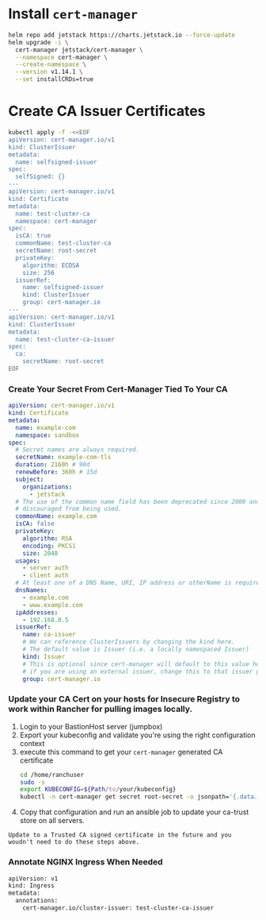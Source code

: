 # Install `cert-manager`

```sh
helm repo add jetstack https://charts.jetstack.io --force-update
helm upgrade -i \
  cert-manager jetstack/cert-manager \
  --namespace cert-manager \
  --create-namespace \
  --version v1.14.1 \
  --set installCRDs=true
```

# Create CA Issuer Certificates

```sh
kubectl apply -f -<<EOF
apiVersion: cert-manager.io/v1
kind: ClusterIssuer
metadata:
  name: selfsigned-issuer
spec:
  selfSigned: {}
---
apiVersion: cert-manager.io/v1
kind: Certificate
metadata:
  name: test-cluster-ca
  namespace: cert-manager
spec:
  isCA: true
  commonName: test-cluster-ca
  secretName: root-secret
  privateKey:
    algorithm: ECDSA
    size: 256
  issuerRef:
    name: selfsigned-issuer
    kind: ClusterIssuer
    group: cert-manager.io
---
apiVersion: cert-manager.io/v1
kind: ClusterIssuer
metadata:
  name: test-cluster-ca-issuer
spec:
  ca:
    secretName: root-secret
EOF
```

### Create Your Secret From Cert-Manager Tied To Your CA

```yaml
apiVersion: cert-manager.io/v1
kind: Certificate
metadata:
  name: example-com
  namespace: sandbox
spec:
  # Secret names are always required.
  secretName: example-com-tls
  duration: 2160h # 90d
  renewBefore: 360h # 15d
  subject:
    organizations:
      - jetstack
  # The use of the common name field has been deprecated since 2000 and is
  # discouraged from being used.
  commonName: example.com
  isCA: false
  privateKey:
    algorithm: RSA
    encoding: PKCS1
    size: 2048
  usages:
    - server auth
    - client auth
  # At least one of a DNS Name, URI, IP address or otherName is required.
  dnsNames:
    - example.com
    - www.example.com
  ipAddresses:
    - 192.168.0.5
  issuerRef:
    name: ca-issuer
    # We can reference ClusterIssuers by changing the kind here.
    # The default value is Issuer (i.e. a locally namespaced Issuer)
    kind: Issuer
    # This is optional since cert-manager will default to this value however
    # if you are using an external issuer, change this to that issuer group.
    group: cert-manager.io
```

### Update your CA Cert on your hosts for Insecure Registry to work within Rancher for pulling images locally.

1. Login to your BastionHost server (jumpbox)
2. Export your kubeconfig and validate you're using the right configuration context
3. execute this command to get your `cert-manager` generated CA certificate
   ```sh
   cd /home/ranchuser
   sudo -s
   export KUBECONFIG=${Path/to/your/kubeconfig}
   kubectl -n cert-manager get secret root-secret -o jsonpath='{.data.tls\.crt}' | base64 -d | tee ca-cert.pem
   ```
4. Copy that configuration and run an ansible job to update your ca-trust store on all servers.

`Update to a Trusted CA signed certificate in the future and you woudn't need to do these steps above.`

### Annotate NGINX Ingress When Needed

```sh
apiVersion: v1
kind: Ingress
metadata:
  annotations:
    cert-manager.io/cluster-issuer: test-cluster-ca-issuer
```